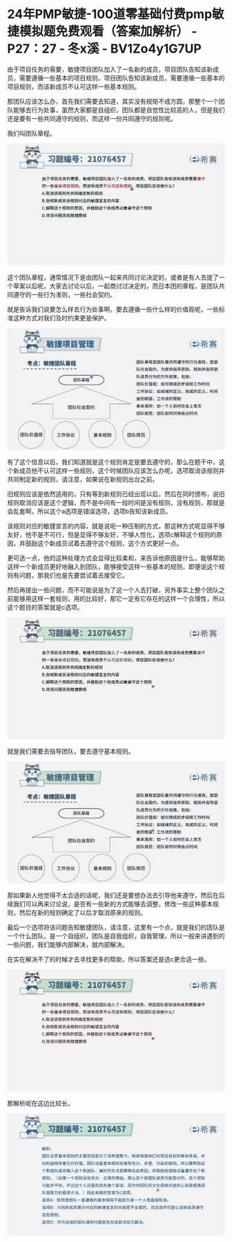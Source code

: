 # 24年PMP敏捷-100道零基础付费pmp敏捷模拟题免费观看（答案加解析） - P27：27 - 冬x溪 - BV1Zo4y1G7UP

由于项目任务的需要，敏捷项目团队加入了一名新的成员，项目团队告知该新成员，需要遵循一些基本的项目规则，项目团队告知该新成员，需要遵循一些基本的项目规则，而该新成员不认可这样一些基本规则。

那团队应该怎么办，首先我们需要去知道，其实没有规矩不成方圆，那整个一个团队能够去行为处事，虽然大家都是自组织，团队都是自觉性比较高的人，但是我们还是要有一些共同遵守的规则，而这样一份共同遵守的规则呢。

我们叫团队章程。

![](img/9486ea5108ccedc9bcb892f9f90e7949_1.png)

这个团队章程，通常情况下是由团队一起来共同讨论决定的，或者是有人去提了一个草案以后呢，大家去讨论以后，一起商讨过决定的，而日本团的章程，是团队共同遵守的一些行为准则，一些社会契约。

就是告诉我们说要怎么样去行为处事啊，要去遵循一些什么样的价值观呢，一些标准这种方式对我们及时约束更是保护。



![](img/9486ea5108ccedc9bcb892f9f90e7949_3.png)

有了这个信息以后，我们知道就是这个规则肯定是要去遵守的，那么在题干中，这个新成员他不认可这样一些规则，这个时候团队应该怎么办呢，选项取消该规则并共同制定新的规则，请注意，如果说在新规则出台之前。

旧规则应该是依然适用的，只有等到新规则已经出现以后，然后在同时颁布，说旧规则取消应该是这个逻辑，而不是中间有一段时间是没有规则，没有规则，那就是会乱套啊，所以这个a选项是错误选项，选项b告知该新成员。

该规则对应的敏捷宣言的内容，就是说呃一种压制的方式，那这种方式呢显得不够友好，他不是不可行，但是显得不够友好，不够人性化，选项c解释这个规则的原因，并鼓励这个新成员试着去遵守这个规则，这个方式更好一点。

更可选一点，他的这种处理方式会显得比较柔和，来告诉他原因是什么，能够帮助这样一个新成员更好地融入到团队，能够接受这样一些基本的规则，即便说这个规则有问题，那我们也是先要尝试着去接受它。

然后再提出一些问题，而不可能说是为了这一个人去打破，另外事实上整个团队之前能够用这样一套规则，用的比较好，那它一定有它存在的这样一个合理性，所以这个题目的答案就是c选项。



![](img/9486ea5108ccedc9bcb892f9f90e7949_5.png)

就是我们需要去指导团队，要去遵守基本规则。

![](img/9486ea5108ccedc9bcb892f9f90e7949_7.png)

那如果新人他觉得不太合适的话呢，我们还是要想办法去引导他来遵守，然后在后续我们可以再来讨论说，是否有一些新的方式能够去调整，修改一些这种基本规则，然后在新的规则确定了以后才取消原来的规则。

最后一个选项将该问题告知敏捷团队，请注意，这里有一个点，就是我们的团队是一个什么团队，是一个自组织，团队是自我组织，自我管理，所以一般来讲遇到的一些问题，我们能够内部解决，就内部解决。

在实在解决不了的时候才去寻找更多的帮助，所以答案还是选c更合适一些。

![](img/9486ea5108ccedc9bcb892f9f90e7949_9.png)

那解析呢在这边比较长。

![](img/9486ea5108ccedc9bcb892f9f90e7949_11.png)